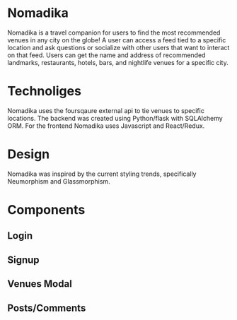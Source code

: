 # Nomadika
   Nomadika is a travel companion for users to find the most recommended venues in any city on the globe! A user can access a feed tied to a specific location and ask questions or socialize with other users that want to interact on that feed. Users can get the name and address of recommended landmarks, restaurants, hotels, bars, and nightlife venues for a specific city. 
   
# Technoliges 
   Nomadika uses the foursqaure external api to tie venues to specific locations. The backend was created using Python/flask with SQLAlchemy ORM. For the frontend Nomadika uses Javascript and React/Redux. 
   
# Design 
   Nomadika was inspired by the current styling trends, specifically Neumorphism and Glassmorphism.

# Components 
## Login

## Signup

## Venues Modal 

## Posts/Comments
